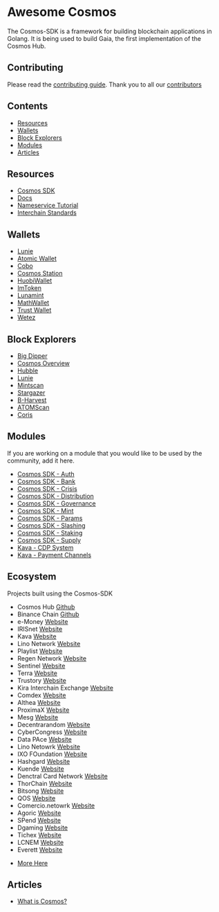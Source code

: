 # Awesome Cosmos

The Cosmos-SDK is a framework for building blockchain applications in Golang. It is being used to build Gaia, the first implementation of the Cosmos Hub.

## Contributing

Please read the [contributing guide](./contributing.md). Thank you to all our [contributors](https://github.com/cosmos/awesome/graphs/contributors)

## Contents

- [Resources](#resources)
- [Wallets](#wallets)
- [Block Explorers](#block-explorers)
- [Modules](#modules)
- [Articles](#articles)

## Resources

- [Cosmos SDK](https://github.com/cosmos/cosmos-sdk/)
- [Docs](https://cosmos.network/docs/)
- [Nameservice Tutorial](https://cosmos.network/docs/tutorial/)
- [Interchain Standards](https://github.com/cosmos/ics/)

## Wallets

- [Lunie](https://lunie.io/)
- [Atomic Wallet](https://atomicwallet.io/)
- [Cobo](https://cobo.com/)
- [Cosmos Station](https://www.cosmostation.io/)
- [HuobiWallet](https://www.huobiwallet.com/)
- [ImToken](https://token.im/)
- [Lunamint](https://lunamint.com/)
- [MathWallet](https://www.mathwallet.org/en/)
- [Trust Wallet](https://trustwallet.com/)
- [Wetez](https://www.wetez.io/homepage)

## Block Explorers

- [Big Dipper](https://bigdipper.forbole.com/)
- [Cosmos Overview](https://cosmos-overview.genesislab.net/)
- [Hubble](https://hubble.figment.network/)
- [Lunie](https://lunie.io)
- [Mintscan](https://www.mintscan.io/)
- [Stargazer](https://stargazer.certus.one/)
- [B-Harvest](https://bharvest.io/wallet_en)
- [ATOMScan](https://atomscan.app)
- [Coris](https://coris.network)

## Modules

If you are working on a module that you would like to be used by the community, add it here.

- [Cosmos SDK - Auth](https://github.com/cosmos/cosmos-sdk/tree/master/docs/spec/auth)
- [Cosmos SDK - Bank](https://github.com/cosmos/cosmos-sdk/tree/master/docs/spec/bank)
- [Cosmos SDK - Crisis](https://github.com/cosmos/cosmos-sdk/tree/master/docs/spec/crisis)
- [Cosmos SDK - Distribution](https://github.com/cosmos/cosmos-sdk/tree/master/docs/spec/distribution)
- [Cosmos SDK - Governance](https://github.com/cosmos/cosmos-sdk/tree/master/docs/spec/governance)
- [Cosmos SDK - Mint](https://github.com/cosmos/cosmos-sdk/tree/master/docs/spec/mint)
- [Cosmos SDK - Params](https://github.com/cosmos/cosmos-sdk/tree/master/docs/spec/params)
- [Cosmos SDK - Slashing](https://github.com/cosmos/cosmos-sdk/tree/master/docs/spec/slashing)
- [Cosmos SDK - Staking](https://github.com/cosmos/cosmos-sdk/tree/master/docs/spec/staking)
- [Cosmos SDK - Supply](https://github.com/cosmos/cosmos-sdk/tree/master/docs/spec/supply)
- [Kava - CDP System](https://github.com/Kava-Labs/kava-devnet/tree/master/blockchain/x)
- [Kava - Payment Channels](https://github.com/Kava-Labs/cosmos-paychan)

## Ecosystem

Projects built using the Cosmos-SDK

- Cosmos Hub [Github](https://github.com/cosmos/gaia)
- Binance Chain [Github](https://github.com/binance-chain/)
- e-Money [Website](https://e-money.com/)
- IRISnet [Website](https://www.irisnet.org/)
- Kava [Website](https://kava.io/)
- Lino Network [Website](https://lino.network/)
- Playlist [Website](https://www.playlist.com/)
- Regen Network [Website](https://regen.network/)
- Sentinel [Website](https://sentinel.co/)
- Terra [Website](https://terra.money/)
- Trustory [Website](https://www.trustory.io/)
- Kira Interchain Exchange [Website](https://kiraex.com/)
- Comdex [Website](https://comdex.sg/)
- Althea [Website](https://althea.net/)
- ProximaX [Website](https://www.proximax.io/)
- Mesg [Website](https://mesg.com/)
- Decentrarandom [Website](https://decentrandom.com/)
- CyberCongress [Website](https://cybercongress.ai)
- Data PAce [Website](https://datapace.io/)
- Lino Netowrk [Website](https://lino.network/)
- IXO FOundation [Website](http://ixo.foundation/)
- Hashgard [Website](https://www.hashgard.io/)
- Kuende [Website](https://kuende.com/)
- Denctral Card Network [Website](https://www.decentral-card.net/)
- ThorChain [Website](https://thorchain.org/)
- Bitsong [Website](https://bitsong.io/)
- QOS [Website](https://www.qoschain.io/#/xingyun)
- Comercio.netowrk [Website](https://commercio.network)
- Agoric [Website](https://agoric.com/)
- SPend [Website](https://www.spend.com/)
- Dgaming [Website](https://hub.dgaming.com/)
- Tichex [Website](https://tichex.com/)
- LCNEM [Website](https://lcnem.com/)
- Everett [Website](https://www.everett.zone/)

* [More Here](https://forum.cosmos.network/t/list-of-projects-in-cosmos-tendermint-ecosystem/243)

## Articles

- [What is Cosmos?](https://cosmos.network/intro/)
